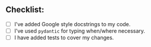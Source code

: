 ## Checklist:
<!--- Go over all the following points, and put an `x` in all the boxes that apply. -->
- [ ] I've added Google style docstrings to my code.
- [ ] I've used `pydantic` for typing when/where necessary.
- [ ] I have added tests to cover my changes.
